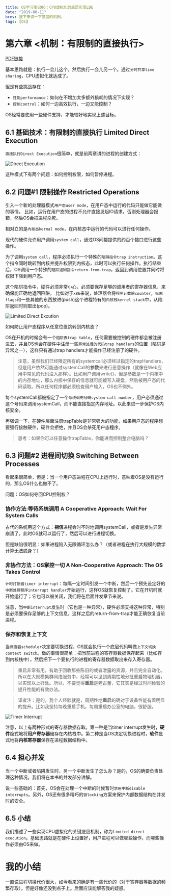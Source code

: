 ```yaml lw-blog-meta
title: OS学习笔记06：CPU虚拟化的底层实现LDE
date: "2019-08-11"
brev: 接下来讲一下底层的机制。
tags: [OS]
```


# 第六章 <机制：有限制的直接执行>

[PDF链接](http://pages.cs.wisc.edu/~remzi/OSTEP/cpu-mechanisms.pdf)

基本思路就是：执行一会儿这个，然后执行一会儿另一个。通过`分时共享time sharing`，CPU虚拟化就达成了。

但是有些挑战存在：

- `性能performance`：如何在不增加太多额外损耗的情况下实现？
- `控制control`：如何一边高效执行，一边又能控制？

OS经常要使用一些硬件支持，才能较好地实现上述目标。

## 6.1 基础技术：有限制的直接执行 Limited Direct Execution

`直接执行Direct Execution`很简单，就是前两章讲的进程的创建方式：

![Direct Execution](https://raw.githubusercontent.com/Saodd/Saodd.github.io.backup-Jun2020/master/static/blog/2019-08-11-DirectExcution.png)

这种模式下有两个问题：如何控制权限，如何暂停进程。

## 6.2 问题#1 限制操作 Restricted Operations

引入一个新的处理器模式`用户态user mode`，在用户态中运行的代码只能做它能做的事情。
比如，运行在用户态的进程不允许直接发起IO请求，否则处理器会报错，然后OS会把进程杀死。

相对立的是`内核态kernal mode`，在内核态中运行的代码可以进行任何操作。

现代的硬件允许用户调用`system call`，通过OS间接提供的约百个接口进行这些操作。

为了调用`system call`，程序必须执行一个特殊的`陷阱指令trap instruction`。这个指令同时跳转到内核并提升权限到内核态，此时可以执行任何操作。执行结束后，OS调用一个特殊的`陷阱返回指令return-from-trap`，返回到调用位置并同时将权限下降到用户态。

这个陷阱指令中，硬件必须非常小心，必须要保存足够的调用者的寄存器信息，来确保能正确地返回陷阱。
比如对于`x86`来说，处理器会将`程序计数器counter`，`标志flags`和一些其他的东西放进(push)这个进程特有的`内核栈kernel stack`中，从陷阱返回时则取出(pop)。

![Limited Direct Excution](https://raw.githubusercontent.com/Saodd/Saodd.github.io.backup-Jun2020/master/static/blog/2019-08-11-LimitedDirectExcution.png)

如何防止用户态程序从任意位置跳转到内核态？

OS在开机的时候会有一个`陷阱表trap table`，任何需要被控制的硬件都会被注册进去，并且OS也会在硬件中注册一些`异常处理的代码trap handlers`的位置（陷阱是异常之一），这样只有通过trap handlers才能操作已经注册了的硬件。

> 注意，虽然我们已经限定所有的systemcall必须经过指定的trapHandlers，但是用户依然可能通过systemCall的**参数**来进行恶意操作（就像在Web应用中常见的代码注入那样）。比如用户调用write()，但是参数是一个内核中的内存地址，那么内核中保存的信息就可能被写入硬盘，然后被用户态的代码读取。所以任何程序都必须检查用户输入，OS也不例外。

每个systemCall都被指定了一个`系统调用号码system-call number`，用户必须通过这个号码来调用systemCall，而不能直接指定内存地址。以此来进一步保护OS内核安全。

再强调一下，在硬件层面注册trapTable是非常强大的功能，如果用户态的程序想要强行接触硬件，硬件会拒绝，并且OS会杀死用户态程序。

> 思考：如果你可以任意操作trapTable，你能进而控制整台电脑吗？

## 6.3 问题#2 进程间切换 Switching Between Processes

看起来很简单，但是：当一个用户态进程在CPU上运行时，意味着OS是没有运行的，那么OS什么也做不了。

问题：OS如何夺回CPU控制权？

### 协作方法:等待系统调用 A Cooperative Approach: Wait For System Calls

古代的系统用这个方式：**相信**进程会时不时地调用systemCall，或者是发生异常崩溃了，此时OS就可以运行了，然后可以进行进程切换。

但是缺陷很明显：如果进程陷入无限循环怎么办？（或者进程在执行大规模的数学计算无法脱身？）

### 非协作方法：OS掌控一切 A Non-Cooperative Approach: The OS Takes Control

`计时打断器timer interrupt`：每隔一定时间引发一个中断，然后一个预先设定好的`中断处理程序interrupt handler`开始运行，这样OS就恢复控制了。它在开机时就开始运行了；它也可以被关闭，我们将在后面并发章节来说。

注意，当`中断interrupt`发生时（它也是一种异常），硬件必须支持这种异常，特别是必须要保存足够的上下文信息，这样之后的return-from-trap才能正确恢复当前进程。

### 保存和恢复上下文

当`调度器scheduler`决定要切换进程，OS就会执行一个底层代码叫做`上下文切换context switch`。做的事情很简单：把当前进程的寄存器数据保存起来（比如存到内核栈中），然后把下一个要执行的进程的寄存器数据取出来存入寄存器。

> 重启非常有用，有助于回收那些陈旧的或者泄露的资源，并且完全自动化。所以在大规模集群网络服务中，经常可以见到周期性地分批重启物理机器，以实现以上好处。所以，不要觉得**重启**是老古董，它其实是经过时间检验的提升性能的有效办法。

> 译者注：是的，我个人经验就是，周期性地**重启**的确对于设备性能有着明显的提升。比如我坚持每晚重启手机，每周重启办公室的电脑，很舒服。

![Timer Interrupt](https://raw.githubusercontent.com/Saodd/Saodd.github.io.backup-Jun2020/master/static/blog/2019-08-11-LDE-TimerInterrupt.png)

注意，以上有两种形式的寄存器数据存取。第一种是当timer interrupt发生时，**硬件**隐式地将**用户寄存器**储存在内核栈中。第二种是当OS决定切换进程时，**软件**显式地将**内核寄存器**保存在进程数据结构中。

## 6.4 担心并发

当一个中断或者陷阱发生时，另一个中断发生了怎么办？是的，OS的确要负责处理这种情况。我们将在本书的并发部分讲解。

说一些基础的：首先，OS会在处理一个中断的时候暂时`禁用中断disable interrupts`。另外，OS还有很多精巧的`锁locking`方案来保护内部数据结构在并发时的安全。

## 6.5 小结

我们描述了一些实现CPU虚拟化的关键底层机制，称为`limited direct execution`。基础思路就是在硬件上设置好，用户进程可以做哪些操作，而哪些操作必须由OS来做。

# 我的小结

一直说进程切换代价很大，如今看来的确是有一些代价的（对于寄存器等数据的频繁存取）。但是好像还没到点子上。后面应该能解答我的疑惑。
